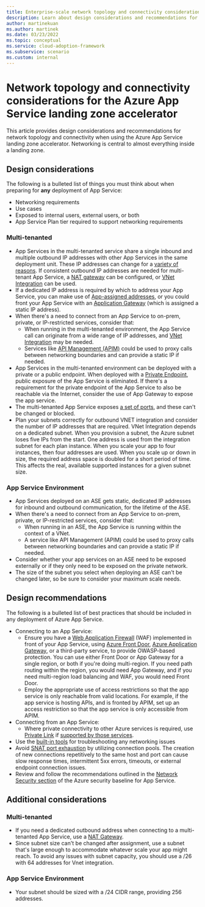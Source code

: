 ```yaml
---
title: Enterprise-scale network topology and connectivity considerations for Azure App Service
description: Learn about design considerations and recommendations for network topology and connectivity in the Azure App Service landing zone accelerator
author: martinekuan
ms.author: martinek
ms.date: 03/23/2022
ms.topic: conceptual
ms.service: cloud-adoption-framework
ms.subservice: scenario
ms.custom: internal
---
```


# Network topology and connectivity considerations for the Azure App Service landing zone accelerator

This article provides design considerations and recommendations for network topology and connectivity when using the Azure App Service landing zone accelerator. Networking is central to almost everything inside a landing zone.

## Design considerations

The following is a bulleted list of things you must think about when preparing for **any** deployment of App Service:

- Networking requirements
- Use cases
- Exposed to internal users, external users, or both
- App Service Plan tier required to support networking requirements

### Multi-tenanted

- App Services in the multi-tenanted service share a single inbound and multiple outbound IP addresses with other App Services in the same deployment unit.  These IP addresses can change for a [variety of reasons](/azure/app-service/overview-inbound-outbound-ips#how-ip-addresses-work-in-app-service). If consistent outbound IP addresses are needed for multi-tenant App Service, a [NAT gateway](/azure/app-service/networking/nat-gateway-integration#:~:text=%20Set%20up%20NAT%20gateway%20through%20the%20portal%3A,Basics%20information%20and%20pick%20the%20region...%20More%20) can be configured, or [VNet Integration](/azure/app-service/web-sites-integrate-with-vnet) can be used.
- If a dedicated IP address is required by which to address your App Service, you can make use of [App-assigned addresses](/azure/app-service/networking/app-gateway-with-service-endpoints), or you could front your App Service with an [Application Gateway](/azure/app-service/networking/app-gateway-with-service-endpoints) (which is assigned a static IP address).
- When there's a need to connect from an App Service to on-prem, private, or IP-restricted services, consider that:
  - When running in the multi-tenanted environment, the App Service call can originate from a wide range of IP addresses, and [VNet Integration](/azure/app-service/web-sites-integrate-with-vnet) may be needed.
  - Services like [API Management (APIM)](/azure/api-management/api-management-key-concepts) could be used to proxy calls between networking boundaries and can provide a static IP if needed.
- App Services in the multi-tenanted environment can be deployed with a private or a public endpoint.  When deployed with a [Private Endpoint](/azure/app-service/networking/private-endpoint), public exposure of the App Service is eliminated.  If there's a requirement for the private endpoint of the App Service to also be reachable via the Internet, consider the use of App Gateway to expose the app service.
- The multi-tenanted App Service exposes [a set of ports](/azure/app-service/networking-features#app-service-ports), and these can't be changed or blocked.
- Plan your subnets correctly for outbound VNET integration and consider the number of IP addresses that are required. VNet Integration depends on a dedicated subnet. When you provision a subnet, the Azure subnet loses five IPs from the start. One address is used from the integration subnet for each plan instance. When you scale your app to four instances, then four addresses are used. When you scale up or down in size, the required address space is doubled for a short period of time. This affects the real, available supported instances for a given subnet size.

### App Service Environment

- App Services deployed on an ASE gets static, dedicated IP addresses for inbound and outbound communication, for the lifetime of the ASE.
- When there's a need to connect from an App Service to on-prem, private, or IP-restricted services, consider that:
  - When running in an ASE, the App Service is running within the context of a VNet.
  - A service like API Management (APIM) could be used to proxy calls between networking boundaries and can provide a static IP if needed.
- Consider whether your app services on an ASE need to be exposed externally or if they only need to be exposed on the private network.
- The size of the subnet you select when deploying an ASE can't be changed later, so be sure to consider your maximum scale needs.

## Design recommendations

The following is a bulleted list of best practices that should be included in any deployment of Azure App Service.

- Connecting to an App Service:
  - Ensure you have a [Web Application Firewall](/azure/web-application-firewall/overview) (WAF) implemented in front of your App Service, using [Azure Front Door](/azure/web-application-firewall/afds/afds-overview), [Azure Application Gateway](/azure/web-application-firewall/ag/ag-overview), or a third-party service, to provide OWASP-based protection. You can use either Front Door or App Gateway for a single region, or both if you're doing multi-region. If you need path routing within the region, you would need App Gateway, and if you need multi-region load balancing and WAF, you would need Front Door.
  - Employ the appropriate use of access restrictions so that the app service is only reachable from valid locations. For example, if the app service is hosting APIs, and is fronted by APIM, set up an access restriction so that the app service is only accessible from APIM.
- Connecting from an App Service:
  - Where private connectivity to other Azure services is required, use [Private Link](/azure/private-link/private-link-overview) if [supported by those services](/azure/private-link/availability).
- Use the [built-in tools](https://azure.github.io/AppService/2021/04/13/Network-and-Connectivity-Troubleshooting-Tool.html) for troubleshooting any networking issues
- Avoid [SNAT port exhaustion](/azure/app-service/troubleshoot-intermittent-outbound-connection-errors) by utilizing connection pools.  The creation of new connections repetitively to the same host and port can cause slow response times, intermittent 5xx errors, timeouts, or external endpoint connection issues.
- Review and follow the recommendations outlined in the [Network Security section](/security/benchmark/azure/baselines/app-service-security-baseline?toc=/azure/app-service/toc.json#network-security) of the Azure security baseline for App Service.

## Additional considerations

### Multi-tenanted

- If you need a dedicated outbound address when connecting to a multi-tenanted App Service, use a [NAT Gateway](/azure/app-service/networking/nat-gateway-integration).
- Since subnet size can't be changed after assignment, use a subnet that's large enough to accommodate whatever scale your app might reach. To avoid any issues with subnet capacity, you should use a /26 with 64 addresses for Vnet integration.

### App Service Environment

- Your subnet should be sized with a /24 CIDR range, providing 256 addresses.
